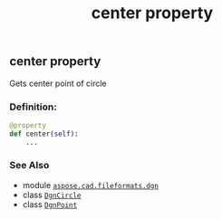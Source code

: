 ﻿---
title: center property
second_title: Aspose.CAD for Python via .NET API References
description: 
type: docs
weight: 30
url: /python-net/aspose.cad.fileformats.dgn/dgncircle/center/
is_root: false
---

## center property


Gets  center point of circle
### Definition:
```python
@property
def center(self):
    ...
```

### See Also
* module [`aspose.cad.fileformats.dgn`](../../)
* class [`DgnCircle`](/cad/python-net/aspose.cad.fileformats.dgn/dgncircle)
* class [`DgnPoint`](/cad/python-net/aspose.cad.fileformats.dgn/dgnpoint)
